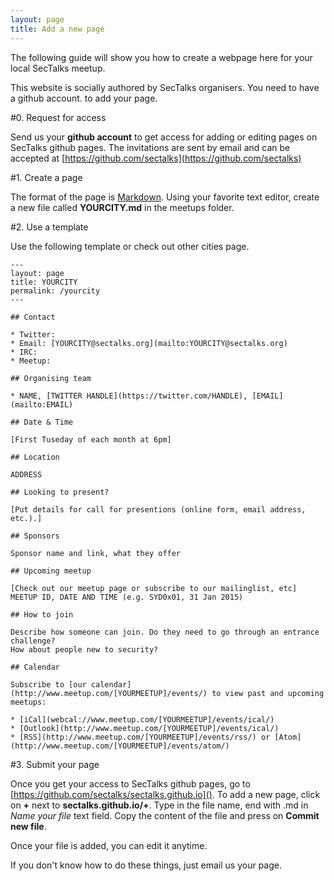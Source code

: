 ```yaml
---
layout: page
title: Add a new page
---
```


The following guide will show you how to create a webpage here for your local SecTalks meetup.

This website is socially authored by SecTalks organisers. You need to have a github account.
to add your page.

#0. Request for access

Send us your **github account** to get access for adding or editing pages on SecTalks github pages.
The invitations are sent by email and can be accepted at [https://github.com/sectalks](https://github.com/sectalks)

#1. Create a page

The format of the page is [Markdown](http://www.darkcoding.net/software/markdown-quick-reference/). 
Using your favorite text editor, create a new file called **YOURCITY.md** in
the meetups folder.

#2. Use a template

Use the following template or check out other cities page.

    ---
    layout: page
    title: YOURCITY
    permalink: /yourcity
    ---

    ## Contact

    * Twitter:
    * Email: [YOURCITY@sectalks.org](mailto:YOURCITY@sectalks.org)
    * IRC:
    * Meetup:

    ## Organising team

    * NAME, [TWITTER HANDLE](https://twitter.com/HANDLE), [EMAIL](mailto:EMAIL)

    ## Date & Time

    [First Tuseday of each month at 6pm]

    ## Location

    ADDRESS

    ## Looking to present?

    [Put details for call for presentions (online form, email address, etc.).]

    ## Sponsors

    Sponsor name and link, what they offer

    ## Upcoming meetup

    [Check out our meetup page or subscribe to our mailinglist, etc]
    MEETUP ID, DATE AND TIME (e.g. SYD0x01, 31 Jan 2015)

    ## How to join

    Describe how someone can join. Do they need to go through an entrance challenge?
    How about people new to security?

    ## Calendar

    Subscribe to [our calendar](http://www.meetup.com/[YOURMEETUP]/events/) to view past and upcoming meetups:

    * [iCal](webcal://www.meetup.com/[YOURMEETUP]/events/ical/)
    * [Outlook](http://www.meetup.com/[YOURMEETUP]/events/ical/)
    * [RSS](http://www.meetup.com/[YOURMEETUP]/events/rss/) or [Atom](http://www.meetup.com/[YOURMEETUP]/events/atom/)

#3. Submit your page

Once you get your access to SecTalks github pages, go to [https://github.com/sectalks/sectalks.github.io]().
To add a new page, click on **+** next to **sectalks.github.io/+**. 
Type in the file name, end with .md in *Name your file* text field.
Copy the content of the file and press on **Commit new file**.

Once your file is added, you can edit it anytime.

If you don't know how to do these things, just email us your page.
